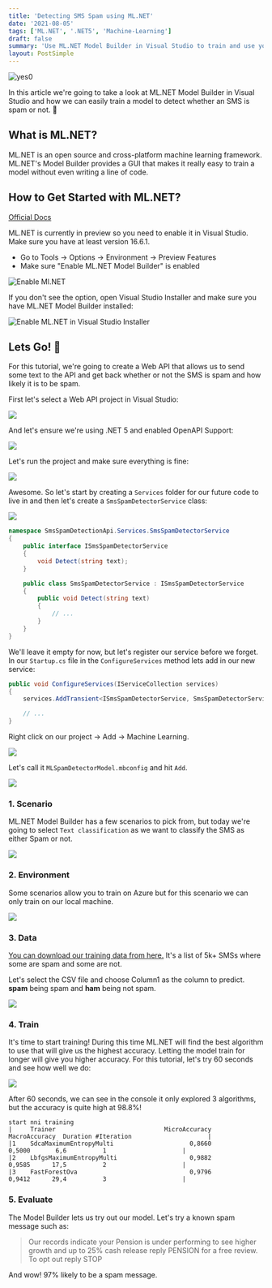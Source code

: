 ```yaml
---
title: 'Detecting SMS Spam using ML.NET'
date: '2021-08-05'
tags: ['ML.NET', '.NET5', 'Machine-Learning']
draft: false
summary: 'Use ML.NET Model Builder in Visual Studio to train and use your first machine learning model with ML.NET.'
layout: PostSimple
---
```


![yes0](https://miro.medium.com/max/1400/1*kSw-njRsFwVlqbTElIX8oQ.jpeg)

In this article we're going to take a look at ML.NET Model Builder in Visual Studio and how we can easily train a model to detect whether an SMS is spam or not. 🦄

## What is ML.NET?

ML.NET is an open source and cross-platform machine learning framework. ML.NET's Model Builder provides a GUI that makes it really easy to train a model without even writing a line of code.

## How to Get Started with ML.NET?

[Official Docs](https://dotnet.microsoft.com/learn/ml-dotnet/get-started-tutorial/intro)

ML.NET is currently in preview so you need to enable it in Visual Studio. Make sure you have at least version 16.6.1.

- Go to Tools -> Options -> Environment -> Preview Features
- Make sure "Enable ML.NET Model Builder" is enabled

![Enable Ml.NET](/static/images/mlnet/enable_mlnet.png)

If you don't see the option, open Visual Studio Installer and make sure you have ML.NET Model Builder installed:

![Enable ML.NET in Visual Studio Installer](/static/images/mlnet/visual_studio_installer.png)

## Lets Go! 🚗

For this tutorial, we're going to create a Web API that allows us to send some text to the API and get back whether or not the SMS is spam and how likely it is to be spam.

First let's select a Web API project in Visual Studio:

![](/static/images/mlnet/create_project.png)

And let's ensure we're using .NET 5 and enabled OpenAPI Support:

![](/static/images/mlnet/additional_info.png)

Let's run the project and make sure everything is fine:

![](/static/images/mlnet/test.png)

Awesome. So let's start by creating a `Services` folder for our future code to live in and then let's create a `SmsSpamDetectorService` class:

![](/static/images/mlnet/services.png)

```csharp
namespace SmsSpamDetectionApi.Services.SmsSpamDetectorService
{
    public interface ISmsSpamDetectorService
    {
        void Detect(string text);
    }

    public class SmsSpamDetectorService : ISmsSpamDetectorService
    {
        public void Detect(string text)
        {
            // ...
        }
    }
}
```

We'll leave it empty for now, but let's register our service before we forget. In our `Startup.cs` file in the `ConfigureServices` method lets add in our new service:

```csharp
public void ConfigureServices(IServiceCollection services)
{
    services.AddTransient<ISmsSpamDetectorService, SmsSpamDetectorService>();

    // ...
}
```

Right click on our project -> Add -> Machine Learning.

![](/static/images/mlnet/add_ml.png)

Let's call it `MLSpamDetectorModel.mbconfig` and hit `Add`.

![](/static/images/mlnet/add_ml_continued.png)

### 1. Scenario

ML.NET Model Builder has a few scenarios to pick from, but today we're going to select `Text classification` as we want to classify the SMS as either Spam or not.

![](/static/images/mlnet/scenario.png)

### 2. Environment

Some scenarios allow you to train on Azure but for this scenario we can only train on our local machine.

![](/static/images/mlnet/environment.png)

### 3. Data

[You can download our training data from here.](https://drive.google.com/file/d/1TxKm-3ohYJjXm6Iwb_FaU9wyWSQXFicD/view?usp=sharing) It's a list of 5k+ SMSs where some are spam and some are not.

Let's select the CSV file and choose Column1 as the column to predict. **spam** being spam and **ham** being not spam.

![](/static/images/mlnet/data.png)

### 4. Train

It's time to start training! During this time ML.NET will find the best algorithm to use that will give us the highest accuracy. Letting the model train for longer will give you higher accuracy. For this tutorial, let's try 60 seconds and see how well we do:

![](/static/images/mlnet/train.png)

After 60 seconds, we can see in the console it only explored 3 algorithms, but the accuracy is quite high at 98.8%!

```
start nni training
|     Trainer                              MicroAccuracy  MacroAccuracy  Duration #Iteration                     |
|1    SdcaMaximumEntropyMulti                     0,8660         0,5000       6,6          1                     |
|2    LbfgsMaximumEntropyMulti                    0,9882         0,9585      17,5          2                     |
|3    FastForestOva                               0,9796         0,9412      29,4          3                     |
```

### 5. Evaluate

The Model Builder lets us try out our model. Let's try a known spam message such as:

> Our records indicate your Pension is under performing to see higher growth and up to 25% cash release reply PENSION for a free review. To opt out reply STOP

And wow! 97% likely to be a spam message.

